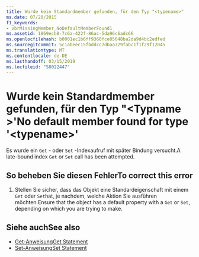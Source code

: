 ```yaml
---
title: Wurde kein Standardmember gefunden, für den Typ "<typename>"
ms.date: 07/20/2015
f1_keywords:
- vbrMissingMember_NoDefaultMemberFound1
ms.assetid: 1869ecb8-7c6a-422f-86ac-5da96c6adc66
ms.openlocfilehash: b0001ec1b6ff9360fce05648ba2da9d4bc2edfed
ms.sourcegitcommit: 5c1abeec15fbddcc7dbaa729fabc1f1f29f12045
ms.translationtype: MT
ms.contentlocale: de-DE
ms.lasthandoff: 03/15/2019
ms.locfileid: "58022447"
---
```

# <a name="no-default-member-found-for-type-typename"></a><span data-ttu-id="bce7c-102">Wurde kein Standardmember gefunden, für den Typ "\<Typname >'</span><span class="sxs-lookup"><span data-stu-id="bce7c-102">No default member found for type '\<typename>'</span></span>
<span data-ttu-id="bce7c-103">Es wurde ein `Get` - oder `Set` -Indexaufruf mit später Bindung versucht.</span><span class="sxs-lookup"><span data-stu-id="bce7c-103">A late-bound index `Get` or `Set` call has been attempted.</span></span>  
  
## <a name="to-correct-this-error"></a><span data-ttu-id="bce7c-104">So beheben Sie diesen Fehler</span><span class="sxs-lookup"><span data-stu-id="bce7c-104">To correct this error</span></span>  
  
1.  <span data-ttu-id="bce7c-105">Stellen Sie sicher, dass das Objekt eine Standardeigenschaft mit einem `Get` oder `Set`hat, je nachdem, welche Aktion Sie ausführen möchten.</span><span class="sxs-lookup"><span data-stu-id="bce7c-105">Ensure that the object has a default property with a `Get` or `Set`, depending on which you are trying to make.</span></span>  
  
## <a name="see-also"></a><span data-ttu-id="bce7c-106">Siehe auch</span><span class="sxs-lookup"><span data-stu-id="bce7c-106">See also</span></span>

- [<span data-ttu-id="bce7c-107">Get-Anweisung</span><span class="sxs-lookup"><span data-stu-id="bce7c-107">Get Statement</span></span>](../../visual-basic/language-reference/statements/get-statement.md)
- [<span data-ttu-id="bce7c-108">Set-Anweisung</span><span class="sxs-lookup"><span data-stu-id="bce7c-108">Set Statement</span></span>](../../visual-basic/language-reference/statements/set-statement.md)
